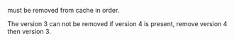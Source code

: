 <aBpmProcessDefinition> must be removed from cache in order. 

The version 3 can not be removed if version 4 is present, remove version 4 then version 3.